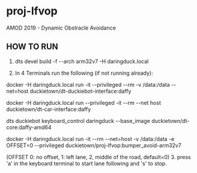 # proj-lfvop
AMOD 2019 - Dynamic Obstracle Avoidance

## HOW TO RUN
1. dts devel build -f --arch arm32v7 -H daringduck.local

2. In 4 Terminals run the following (if not running already):

docker -H daringduck.local run -it --privileged --rm -v /data:/data --net=host duckietown/dt-duckiebot-interface:daffy

docker -H daringduck.local run --privileged -it --rm --net host duckietown/dt-car-interface:daffy

dts duckiebot keyboard_control daringduck --base_image duckietown/dt-core:daffy-amd64

docker -H daringduck.local run -it --rm --net=host -v /data:/data -e OFFSET=0 --privileged duckietown/proj-lfvop:bumper_avoid-arm32v7

(OFFSET 0: no offset, 1: left lane, 2, middle of the road, default=0)
3. press 'a' in the keyboard terminal to start lane following and 's' to stop.
